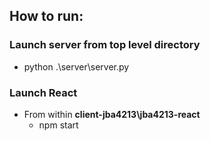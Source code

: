 ## How to run:
### Launch server from top level directory
- python .\server\server.py
### Launch React
- From within **client-jba4213\jba4213-react**
  - npm start
